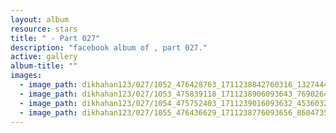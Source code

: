 ```yaml
---
layout: album
resource: stars
title: " - Part 027"
description: "facebook album of , part 027."
active: gallery
album-title: ""
images:
  - image_path: dikhahan123/027/1052_476428763_1711238842760316_1327444919978400321_n.jpg
  - image_path: dikhahan123/027/1053_475839118_1711238906093643_7690264804918040760_n.jpg
  - image_path: dikhahan123/027/1054_475752403_1711239016093632_4536032897596668029_n.jpg
  - image_path: dikhahan123/027/1055_476436629_1711238776093656_8604735853381724540_n.jpg
---
```

